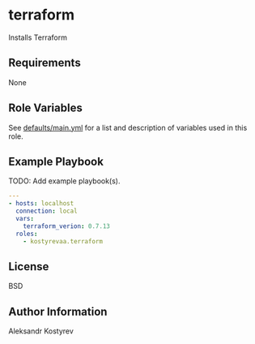 # terraform

Installs Terraform

Requirements
------------

None

Role Variables
--------------

See [defaults/main.yml](defaults/main.yml) for a list and description of
variables used in this role.

Example Playbook
----------------

TODO: Add example playbook(s).

```yaml
---
- hosts: localhost
  connection: local
  vars:
    terraform_verion: 0.7.13
  roles:
    - kostyrevaa.terraform

```

License
-------

BSD

Author Information
------------------

Aleksandr Kostyrev
